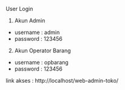 User Login
1. Akun Admin
- username : admin
- password : 123456

2. Akun Operator Barang
- username : opbarang
- password : 123456

link akses : http://localhost/web-admin-toko/
